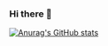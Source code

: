 ### Hi there 👋

[![Anurag's GitHub stats](https://github-readme-stats.vercel.app/api?username=adeepn)](https://github.com/anuraghazra/github-readme-stats)

<!--
**adeepn/adeepn** is a ✨ _special_ ✨ repository because its `README.md` (this file) appears on your GitHub profile.

Here are some ideas to get you started:

- 🔭 I’m currently working on ...
- 🌱 I’m currently learning ...
- 👯 I’m looking to collaborate on ...
- 🤔 I’m looking for help with ...
- 💬 Ask me about ...
- 📫 How to reach me: ...
- 😄 Pronouns: ...
- ⚡ Fun fact: ...
-->
